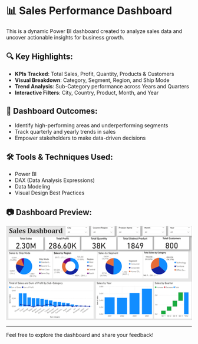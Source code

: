 # 📊 Sales Performance Dashboard

This is a dynamic Power BI dashboard created to analyze sales data and uncover actionable insights for business growth.

## 🔍 Key Highlights:
- **KPIs Tracked**: Total Sales, Profit, Quantity, Products & Customers  
- **Visual Breakdown**: Category, Segment, Region, and Ship Mode  
- **Trend Analysis**: Sub-Category performance across Years and Quarters  
- **Interactive Filters**: City, Country, Product, Month, and Year  

## 🎯 Dashboard Outcomes:
- Identify high-performing areas and underperforming segments  
- Track quarterly and yearly trends in sales  
- Empower stakeholders to make data-driven decisions  

## 🛠️ Tools & Techniques Used:
- Power BI  
- DAX (Data Analysis Expressions)  
- Data Modeling  
- Visual Design Best Practices  

## 📷 Dashboard Preview:

![Sales Performance Dashboard](sales-performance-dashboard.png)

---

Feel free to explore the dashboard and share your feedback!


